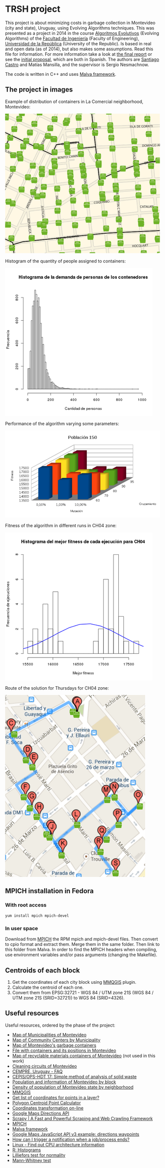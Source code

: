 # TRSH project

This project is about minimizing costs in garbage collection in Montevideo (city and state), Uruguay, using Evolving Algorithms techniques. This was presented as a project in 2014 in the course [Algoritmos Evolutivos](http://www.fing.edu.uy/inco/cursos/evolutivos) (Evolving Algorithms) of the [Facultad de Ingeniería](http://www.fing.edu.uy) (Faculty of Engineering), [Universidad de la República](http://www.udelar.edu.uy) (University of the Republic). Is based in real and open data (as of 2014), but also makes some assumptions. Read this file for information. For more information take a look at [the final report](Informe.pdf) or see the [initial proposal](Propuesta.pdf), which are both in Spanish. The authors are [Santiago Castro](https://github.com/bryant1410) and Matías Mansilla, and the supervisor is Sergio Nesmachnow.

The code is written in C++ and uses [Malva framework](https://themalvaproject.github.io/).

## The project in images

Example of distribution of containers in La Comercial neighborhood, Montevideo:

![Example of distribution of containers in La Comercial neighborhood, Montevideo](img/contenedores_ejemplo.png)

Histogram of the quantity of people assigned to containers:

![Histogram of the quantity of people assigned to containers](img/demanda_histograma.png)

Performance of the algorithm varying some parameters:

![Performance of the algorithm varying some parameters](img/poblacion_150.png)

Fitness of the algorithm in different runs in CH04 zone:

![Fitness of the algorithm in different runs in CH04 zone](img/fitness_ch04_histograma.png)

Route of the solution for Thursdays for CH04 zone:

![Route of the solution for Thursdays for CH04 zone](img/ejemplo_jueves_ch04.png)

## MPICH installation in Fedora

### With root access

```bash
yum install mpich mpich-devel
```

### In user space

Download from [MPICH](https://www.mpich.org/) the RPM mpich and mpich-devel files. Then convert to cpio format and extract them. Merge them in the same folder. Then link to this folder from Malva. In order to find the MPICH headers when compiling, use environment variables and/or pass arguments (changing the Makefile).

## Centroids of each block

1. Get the coordinates of each city block using [MMQGIS](http://michaelminn.com/linux/mmqgis/) plugin.
2. Calculate the centroid of each one.
3. Convert them from EPSG:32721 - WGS 84 / UTM zone 21S (WGS 84 / UTM zone 21S (SRID=32721)) to WGS 84 (SRID=4326).

## Useful resources

Useful resources, ordered by the phase of the project:

* [Map of Municipalities of Montevideo](http://municipios.montevideo.gub.uy/)
* [Map of Community Centers by Municipality](http://www.montevideo.gub.uy/institucional/centros-comunales)
* [Map of Montevideo's garbage containers](http://www.montevideo.gub.uy/contenedores-de-residuos-domiciliarios-y-sus-horarios-de-recoleccion)
* [File with containers and its positions in Montevideo](http://geoweb.montevideo.gub.uy/geoserver/imm/wms?service=WMS&version=1.1.0&request=GetMap&layers=imm:V_DF_CONTENEDORES_GEOM&styles=&bbox=559075.338431189,6134593.96516533,588125.66640065,6150393.65167756&width=606&height=330&srs=EPSG:32721&format=application%2Fatom%2Bxml)
* [Map of recyclable materials containers of Montevideo](http://www.montevideo.gub.uy/contenedores-para-clasificacion-de-residuos-secos-domiciliarios) (not used in this work)
* [Cleaning circuits of Montevideo](http://www.montevideo.gub.uy/file/5630/download)
* [CEMPRE, Uruguay - FAQ](http://www.cempre.org.uy/index.php?option=com_wrapper&view=wrapper&Itemid=86)
* [CEPIS/OPS-HDT 17: Simple method of analysis of solid waste](http://www.bvsde.paho.org/eswww/proyecto/repidisc/publica/hdt/hdt017.html)
* [Population and information of Montevideo by block](https://catalogodatos.gub.uy/dataset/poblacion-por-zona-censal-en-montevideo/resource/2b08ef46-c669-407a-b0f3-81d948d3fea3)
* [Density of population of Montevideo state by neighborhood](http://www.ine.gub.uy/mapas/mapas%20tematicos/densidad%20pobl%20xbarrios.pdf)
* [MMQGIS](http://michaelminn.com/linux/mmqgis/)
* [Get list of coordinates for points in a layer?](https://gis.stackexchange.com/questions/8844/get-list-of-coordinates-for-points-in-a-layer/8911#8911)
* [Polygon Centroid Point Calculator](http://easycalculation.com/area/polygon-centroid-point.php)
* [Coordinates transformation on-line](http://cs2cs.mygeodata.eu/)
* [Google Maps Directions API](https://developers.google.com/maps/documentation/directions/)
* [Scrapy | A Fast and Powerful Scraping and Web Crawling Framework](http://scrapy.org/)
* [MPICH](https://www.mpich.org/)
* [Malva framework](https://themalvaproject.github.io/)
* [Google Maps JavaScript API v3 example: directions waypoints](http://www.geocodezip.com/v3_directions_multipleWayPts_CustomMrkrsB.html)
* [How can I trigger a notification when a job/process ends?](https://superuser.com/questions/345447/how-can-i-trigger-a-notification-when-a-job-process-ends)
* [Linux - Find out CPU architecture information](http://www.cyberciti.biz/faq/lscpu-command-find-out-cpu-architecture-information/)
* [R: Histograms](https://stat.ethz.ch/R-manual/R-devel/library/graphics/html/hist.html)
* [Lilliefors test for normality](http://in-silico.net/tools/statistics/lillieforstest)
* [Mann-Whitney test](http://www.uv.es/ceaces/scrips/tablas/M-W0.htm)
